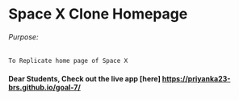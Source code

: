 # Space X Clone Homepage

###### Purpose:
    To Replicate home page of Space X

#### Dear Students, Check out the live app [here] https://priyanka23-brs.github.io/goal-7/
